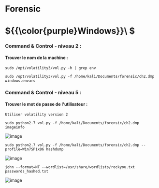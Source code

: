# Forensic

# ${{\color{purple}Windows}}\ $

### Command & Control - niveau 2 :

#### Trouver le nom de la machine :

``sudo /opt/volatility3/vol.py -h | grep env``

``sudo /opt/volatility3/vol.py -f /home/kali/Documents/forensic/ch2.dmp windows.envars``

### Command & Control - niveau 5 :

#### Trouver le mot de passe de l'utilisateur :

``Utiliser volatility version 2``

``sudo python2.7 vol.py -f /home/kali/Documents/forensic/ch2.dmp imageinfo``

![image](https://github.com/user-attachments/assets/8ed23987-4d04-4eef-8143-5c164717cb86)

``sudo python2.7 vol.py -f /home/kali/Documents/forensic/ch2.dmp --profile=Win7SP1x86 hashdump``

![image](https://github.com/user-attachments/assets/ddb146e4-b521-4696-bae9-1cd0c6f5ff77)

``john --format=NT --wordlist=/usr/share/wordlists/rockyou.txt passwords_hashed.txt``

![image](https://github.com/user-attachments/assets/a9f9f0ac-e7d8-4650-b28a-118121731b72)

